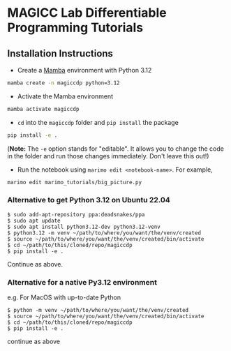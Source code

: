 # MAGICC Lab Differentiable Programming Tutorials

## Installation Instructions

* Create a [Mamba](https://mamba.readthedocs.io/en/latest/installation/mamba-installation.html) environment with Python 3.12

```bash
mamba create -n magiccdp python=3.12
```

* Activate the Mamba environment

```bash
mamba activate magiccdp
```

* `cd` into the `magiccdp` folder and `pip install` the package

```bash
pip install -e .
```

(**Note:** The `-e` option stands for "editable". It allows you to change the code in the folder and run those changes immediately. Don't leave this out!)

* Run the notebook using `marimo edit <notebook-name>`. For example,

```bash
marimo edit marimo_tutorials/big_picture.py
```

### Alternative to get Python 3.12 on Ubuntu 22.04

```console
$ sudo add-apt-repository ppa:deadsnakes/ppa
$ sudo apt update
$ sudo apt install python3.12-dev python3.12-venv
$ python3.12 -m venv ~/path/to/where/you/want/the/venv/created
$ source ~/path/to/where/you/want/the/venv/created/bin/activate
$ cd ~/path/to/this/cloned/repo/magiccdp
$ pip install -e .
```

Continue as above.

### Alternative for a native Py3.12 environment

e.g. For MacOS with up-to-date Python

```console
$ python -m venv ~/path/to/where/you/want/the/venv/created
$ source ~/path/to/where/you/want/the/venv/created/bin/activate
$ cd ~/path/to/this/cloned/repo/magiccdp
$ pip install -e .
```

continue as above
